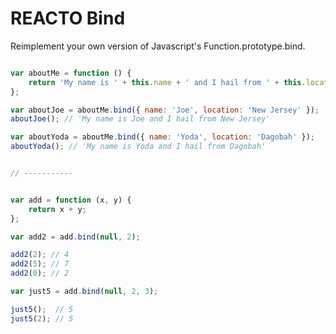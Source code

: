 # REACTO Bind

Reimplement your own version of Javascript's Function.prototype.bind.

```javascript

var aboutMe = function () {
	return 'My name is ' + this.name + ' and I hail from ' + this.location;
};

var aboutJoe = aboutMe.bind({ name: 'Joe', location: 'New Jersey' });
aboutJoe(); // 'My name is Joe and I hail from New Jersey'

var aboutYoda = aboutMe.bind({ name: 'Yoda', location: 'Dagobah' });
aboutYoda(); // 'My name is Yoda and I hail from Dagobah'


// -----------


var add = function (x, y) {
	return x + y;
};

var add2 = add.bind(null, 2);

add2(2); // 4
add2(5); // 7
add2(0); // 2

var just5 = add.bind(null, 2, 3);

just5();  // 5
just5(2); // 5

```